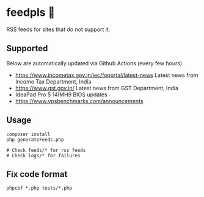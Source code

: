# feedpls 🥺
RSS feeds for sites that do not support it. 

## Supported
Below are automatically updated via Github Actions (every few hours).

* https://www.incometax.gov.in/iec/foportal/latest-news Latest news from Income Tax Department, India
* https://www.gst.gov.in/ Latest news from GST Department, India
* IdeaPad Pro 5 14IMH9 BIOS updates
* https://www.vpsbenchmarks.com/announcements

## Usage

```
composer install
php generateFeeds.php

# Check feeds/* for rss feeds
# Check logs/* for failures
```

## Fix code format
```
phpcbf *.php tests/*.php
```
